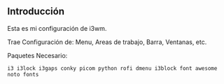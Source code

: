 ## Introducción

Esta es mi configuración de i3wm.

Trae Configuración de: Menu, Areas de trabajo, Barra, Ventanas, etc.

Paquetes Necesario:
```
i3 i3lock i3gaps conky picom python rofi dmenu i3block font awesome noto fonts 
```
